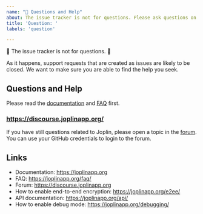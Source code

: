 ```yaml
---
name: "🤔 Questions and Help"
about: The issue tracker is not for questions. Please ask questions on https://discourse.joplinapp.org/.
title: 'Question: '
labels: 'question'

---
```


🚨 The issue tracker is not for questions. 🚨

As it happens, support requests that are created as issues are likely to be closed. We want to make sure you are able to find the help you seek.

## Questions and Help

Please read the [documentation](https://joplinapp.org/) and [FAQ](https://joplinapp.org/faq/) first.

### https://discourse.joplinapp.org/

If you have still questions related to Joplin, please open a topic in the [forum](https://discourse.joplinapp.org/).
You can use your GitHub credentials to login to the forum.

## Links

- Documentation: https://joplinapp.org
- FAQ: https://joplinapp.org/faq/
- Forum: https://discourse.joplinapp.org
- How to enable end-to-end encryption: https://joplinapp.org/e2ee/
- API documentation: https://joplinapp.org/api/
- How to enable debug mode: https://joplinapp.org/debugging/
